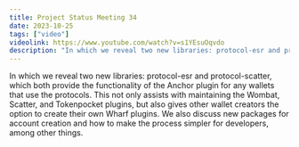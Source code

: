 ```yaml
---
title: Project Status Meeting 34
date: 2023-10-25
tags: ["video"]
videolink: https://www.youtube.com/watch?v=s1YEsuOqvdo
description: "In which we reveal two new libraries: protocol-esr and protocol-scatter, which both provide the functionality of the Anchor plugin for any wallets that use the protocols. This not only assists with maintaining the Wombat, Scatter, and Tokenpocket plugins, but also gives other wallet creators the option to create their own Wharf plugins…"
---
```


In which we reveal two new libraries: protocol-esr and protocol-scatter, which both provide the functionality of the Anchor plugin for any wallets that use the protocols. This not only assists with maintaining the Wombat, Scatter, and Tokenpocket plugins, but also gives other wallet creators the option to create their own Wharf plugins. We also discuss new packages for account creation and how to make the process simpler for developers, among other things.
